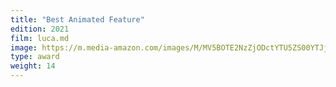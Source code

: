 ```yaml
---
title: "Best Animated Feature"
edition: 2021
film: luca.md
image: https://m.media-amazon.com/images/M/MV5BOTE2NzZjODctYTU5ZS00YTJjLTgwMDYtNDE1ZGVmM2ViZTU5XkEyXkFqcGdeQXVyNjA1OTEzNzk@._V1_FMjpg_UX1280_.jpg
type: award
weight: 14
---
```

